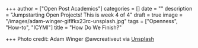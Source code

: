 +++
author = ["Open Post Academics"]
categories = []
date = ""
description = "Jumpstarting Open Projects! This is week 4 of 4"
draft = true
image = "/images/adam-winger-giflfkx23rc-unsplash.jpg"
tags = ["Openness", "How-to", "ICYMI"]
title = "How Do We Finish?"

+++
Photo credit: Adam Winger @awcreativeut via [Unsplash](https://unsplash.com/)